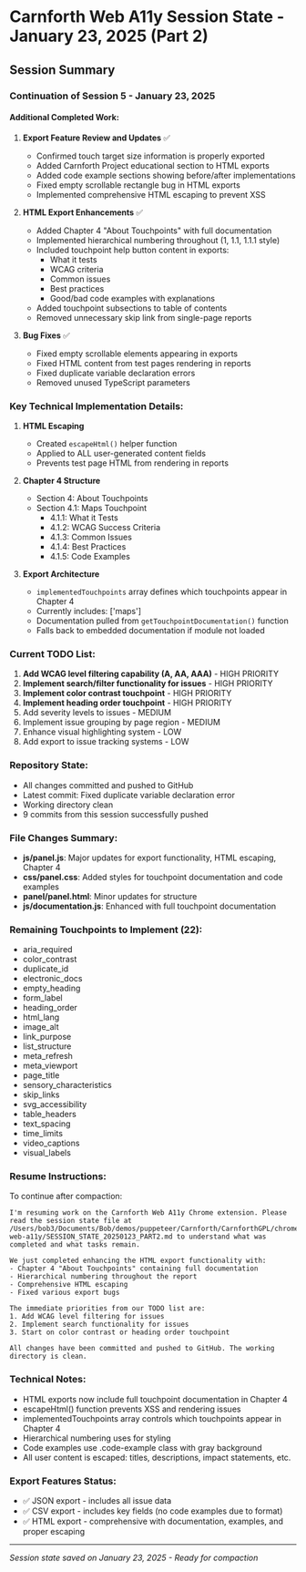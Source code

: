 # Carnforth Web A11y Session State - January 23, 2025 (Part 2)

## Session Summary

### Continuation of Session 5 - January 23, 2025

#### Additional Completed Work:

1. **Export Feature Review and Updates** ✅
   - Confirmed touch target size information is properly exported
   - Added Carnforth Project educational section to HTML exports
   - Added code example sections showing before/after implementations
   - Fixed empty scrollable rectangle bug in HTML exports
   - Implemented comprehensive HTML escaping to prevent XSS

2. **HTML Export Enhancements** ✅
   - Added Chapter 4 "About Touchpoints" with full documentation
   - Implemented hierarchical numbering throughout (1, 1.1, 1.1.1 style)
   - Included touchpoint help button content in exports:
     - What it tests
     - WCAG criteria
     - Common issues
     - Best practices
     - Good/bad code examples with explanations
   - Added touchpoint subsections to table of contents
   - Removed unnecessary skip link from single-page reports

3. **Bug Fixes** ✅
   - Fixed empty scrollable elements appearing in exports
   - Fixed HTML content from test pages rendering in reports
   - Fixed duplicate variable declaration errors
   - Removed unused TypeScript parameters

### Key Technical Implementation Details:

1. **HTML Escaping**
   - Created `escapeHtml()` helper function
   - Applied to ALL user-generated content fields
   - Prevents test page HTML from rendering in reports

2. **Chapter 4 Structure**
   - Section 4: About Touchpoints
   - Section 4.1: Maps Touchpoint
     - 4.1.1: What it Tests
     - 4.1.2: WCAG Success Criteria
     - 4.1.3: Common Issues
     - 4.1.4: Best Practices
     - 4.1.5: Code Examples

3. **Export Architecture**
   - `implementedTouchpoints` array defines which touchpoints appear in Chapter 4
   - Currently includes: ['maps']
   - Documentation pulled from `getTouchpointDocumentation()` function
   - Falls back to embedded documentation if module not loaded

### Current TODO List:

1. **Add WCAG level filtering capability (A, AA, AAA)** - HIGH PRIORITY
2. **Implement search/filter functionality for issues** - HIGH PRIORITY
3. **Implement color contrast touchpoint** - HIGH PRIORITY
4. **Implement heading order touchpoint** - HIGH PRIORITY
5. Add severity levels to issues - MEDIUM
6. Implement issue grouping by page region - MEDIUM
7. Enhance visual highlighting system - LOW
8. Add export to issue tracking systems - LOW

### Repository State:
- All changes committed and pushed to GitHub
- Latest commit: Fixed duplicate variable declaration error
- Working directory clean
- 9 commits from this session successfully pushed

### File Changes Summary:
- **js/panel.js**: Major updates for export functionality, HTML escaping, Chapter 4
- **css/panel.css**: Added styles for touchpoint documentation and code examples
- **panel/panel.html**: Minor updates for structure
- **js/documentation.js**: Enhanced with full touchpoint documentation

### Remaining Touchpoints to Implement (22):
- aria_required
- color_contrast
- duplicate_id
- electronic_docs
- empty_heading
- form_label
- heading_order
- html_lang
- image_alt
- link_purpose
- list_structure
- meta_refresh
- meta_viewport
- page_title
- sensory_characteristics
- skip_links
- svg_accessibility
- table_headers
- text_spacing
- time_limits
- video_captions
- visual_labels

### Resume Instructions:

To continue after compaction:
```
I'm resuming work on the Carnforth Web A11y Chrome extension. Please read the session state file at /Users/bob3/Documents/Bob/demos/puppeteer/Carnforth/CarnforthGPL/chrome_carnforth_plugin/carnforth-web-a11y/SESSION_STATE_20250123_PART2.md to understand what was completed and what tasks remain.

We just completed enhancing the HTML export functionality with:
- Chapter 4 "About Touchpoints" containing full documentation
- Hierarchical numbering throughout the report
- Comprehensive HTML escaping
- Fixed various export bugs

The immediate priorities from our TODO list are:
1. Add WCAG level filtering for issues
2. Implement search functionality for issues  
3. Start on color contrast or heading order touchpoint

All changes have been committed and pushed to GitHub. The working directory is clean.
```

### Technical Notes:

- HTML exports now include full touchpoint documentation in Chapter 4
- escapeHtml() function prevents XSS and rendering issues
- implementedTouchpoints array controls which touchpoints appear in Chapter 4
- Hierarchical numbering uses <span class="section-number"> for styling
- Code examples use .code-example class with gray background
- All user content is escaped: titles, descriptions, impact statements, etc.

### Export Features Status:
- ✅ JSON export - includes all issue data
- ✅ CSV export - includes key fields (no code examples due to format)
- ✅ HTML export - comprehensive with documentation, examples, and proper escaping

---
*Session state saved on January 23, 2025 - Ready for compaction*